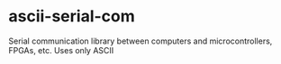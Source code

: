# ascii-serial-com
Serial communication library between computers and microcontrollers, FPGAs, etc. Uses only ASCII
